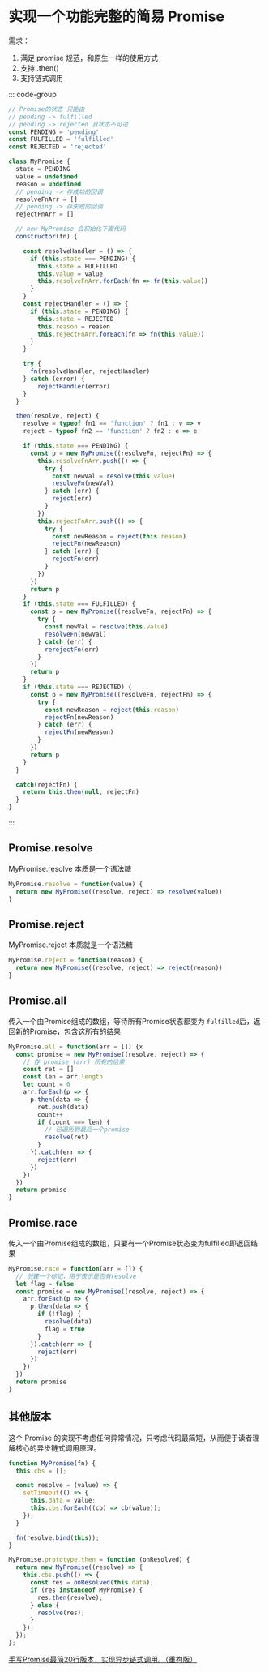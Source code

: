 # 实现一个功能完整的简易 Promise

需求：

1. 满足 promise 规范，和原生一样的使用方式
2. 支持 .then()
3. 支持链式调用

::: code-group
```js [myPromise.js]
// Promise的状态 只能由 
// pending -> fulfilled  
// pending -> rejected 且状态不可逆
const PENDING = 'pending'
const FULFILLED = 'fulfilled'
const REJECTED = 'rejected'

class MyPromise {
  state = PENDING
  value = undefined
  reason = undefined
  // pending -> 存成功的回调
  resolveFnArr = [] 
  // pending -> 存失败的回调
  rejectFnArr = []  

  // new MyPromise 会初始化下面代码
  constructor(fn) {

    const resolveHandler = () => {
      if (this.state === PENDING) {
        this.state = FULFILLED
        this.value = value
        this.resolveFnArr.forEach(fn => fn(this.value))
      }
    }
    const rejectHandler = () => {
      if (this.state = PENDING) {
        this.state = REJECTED
        this.reason = reason
        this.rejectFnArr.forEach(fn => fn(this.value))
      }
    }

    try {
      fn(resolveHandler, rejectHandler)
    } catch (error) {
        rejectHandler(error)
    }
  }

  then(resolve, reject) {
    resolve = typeof fn1 == 'function' ? fn1 : v => v
    reject = typeof fn2 == 'function' ? fn2 : e => e

    if (this.state === PENDING) {
      const p = new MyPromise((resolveFn, rejectFn) => {
        this.resolveFnArr.push(() => {
          try {
            const newVal = resolve(this.value)
            resolveFn(newVal)
          } catch (err) {
            reject(err)
          }
        })
        this.rejectFnArr.push(() => {
          try {
            const newReason = reject(this.reason)
            rejectFn(newReason)
          } catch (err) {
            rejectFn(err)
          }
        })
      })
      return p
    }
    if (this.state === FULFILLED) {
      const p = new MyPromise((resolveFn, rejectFn) => {
        try {
          const newVal = resolve(this.value)
          resolveFn(newVal)
        } catch (err) {
          rerejectFn(err)
        } 
      })
      return p
    }
    if (this.state === REJECTED) {
      const p = new MyPromise((resolveFn, rejectFn) => {
        try {
          const newReason = reject(this.reason)
          rejectFn(newReason)
        } catch (err) {
          rejectFn(newReason)
        }
      })
      return p
    }
  }

  catch(rejectFn) {
    return this.then(null, rejectFn)
  }
}
```
:::

## Promise.resolve 

MyPromise.resolve 本质是一个语法糖

```js
MyPromise.resolve = function(value) {
  return new MyPromise((resolve, reject) => resolve(value))
}
```


## Promise.reject

MyPromise.reject 本质就是一个语法糖

```js
MyPromise.reject = function(reason) {
  return new MyPromise((resolve, reject) => reject(reason))
}
```

## Promise.all

传入一个由Promise组成的数组，等待所有Promise状态都变为 `fulfilled`后，返回新的Promise，包含这所有的结果

```js
MyPromise.all = function(arr = []) {x
  const promise = new MyPromise((resolve, reject) => {
    // 存 promise (arr) 所有的结果
    const ret = []
    const len = arr.length
    let count = 0
    arr.forEach(p => {
      p.then(data => {
        ret.push(data)
        count++
        if (count === len) {
          // 已遍历到最后一个promise
          resolve(ret)
        }
      }).catch(err => {
        reject(err)
      })
    })
  })
  return promise
}
```

## Promise.race 

传入一个由Promise组成的数组，只要有一个Promise状态变为fulfilled即返回结果

```js
MyPromise.race = function(arr = []) {
  // 创建一个标记，用于表示是否有resolve
  let flag = false
  const promise = new MyPromise((resolve, reject) => {
    arr.forEach(p => {
      p.then(data => {
        if (!flag) {
          resolve(data)
          flag = true
        }
      }).catch(err => {
        reject(err)
      })
    })
  })
  return promise
}
```

## 其他版本

这个 Promise 的实现不考虑任何异常情况，只考虑代码最简短，从而便于读者理解核心的异步链式调用原理。

```js
function MyPromise(fn) {
  this.cbs = [];

  const resolve = (value) => {
    setTimeout(() => {
      this.data = value;
      this.cbs.forEach((cb) => cb(value));
    });
  }

  fn(resolve.bind(this));
}

MyPromise.prototype.then = function (onResolved) {
  return new MyPromise((resolve) => {
    this.cbs.push(() => {
      const res = onResolved(this.data);
      if (res instanceof MyPromise) {
        res.then(resolve);
      } else {
        resolve(res);
      }
    });
  });
};
```


[手写Promise最简20行版本，实现异步链式调用。（重构版）](https://mp.weixin.qq.com/s?__biz=MzI3NTM5NDgzOA==&mid=2247484547&idx=1&sn=a65fc242a920ab0125f3b875d282f614&chksm=eb043cfadc73b5ec84954dcbdeff95e0d538f1ea2d796d1832a3dfb0b67be5e1e93bd42eb610&scene=178&cur_album_id=1692321392169402371#rd)